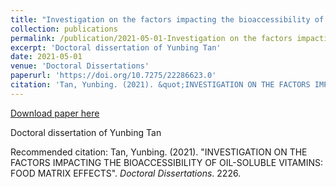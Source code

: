 ```yaml
---
title: "Investigation on the factors impacting the bioaccessibility of oil-soluble vitamins: food matrix effects"
collection: publications
permalink: /publication/2021-05-01-Investigation on the factors impacting the bioaccessibility of oil-soluble vitamins food matrix effects
excerpt: 'Doctoral dissertation of Yunbing Tan'
date: 2021-05-01
venue: 'Doctoral Dissertations'
paperurl: 'https://doi.org/10.7275/22286623.0'
citation: 'Tan, Yunbing. (2021). &quot;INVESTIGATION ON THE FACTORS IMPACTING THE BIOACCESSIBILITY OF OIL-SOLUBLE VITAMINS: FOOD MATRIX EFFECTS&quot;.  <i>Doctoral Dissertations</i>. 2226.'
---
```


<a href='https://doi.org/10.7275/22286623.0'>Download paper here</a>

Doctoral dissertation of Yunbing Tan

Recommended citation: Tan, Yunbing. (2021). "INVESTIGATION ON THE FACTORS IMPACTING THE BIOACCESSIBILITY OF OIL-SOLUBLE VITAMINS: FOOD MATRIX EFFECTS".  <i>Doctoral Dissertations</i>. 2226.
